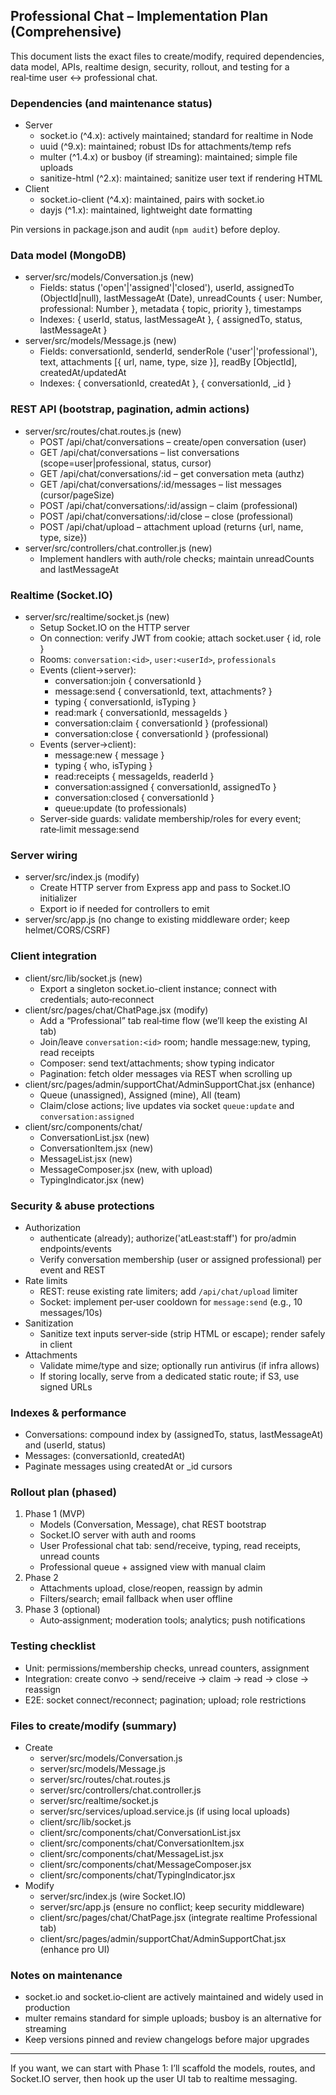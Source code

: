 ## Professional Chat – Implementation Plan (Comprehensive)

This document lists the exact files to create/modify, required dependencies, data model, APIs, realtime design, security, rollout, and testing for a real‑time user ↔ professional chat.

### Dependencies (and maintenance status)
- Server
  - socket.io (^4.x): actively maintained; standard for realtime in Node
  - uuid (^9.x): maintained; robust IDs for attachments/temp refs
  - multer (^1.4.x) or busboy (if streaming): maintained; simple file uploads
  - sanitize-html (^2.x): maintained; sanitize user text if rendering HTML
- Client
  - socket.io-client (^4.x): maintained, pairs with socket.io
  - dayjs (^1.x): maintained, lightweight date formatting

Pin versions in package.json and audit (`npm audit`) before deploy.

### Data model (MongoDB)
- server/src/models/Conversation.js (new)
  - Fields: status ('open'|'assigned'|'closed'), userId, assignedTo (ObjectId|null), lastMessageAt (Date), unreadCounts { user: Number, professional: Number }, metadata { topic, priority }, timestamps
  - Indexes: { userId, status, lastMessageAt }, { assignedTo, status, lastMessageAt }
- server/src/models/Message.js (new)
  - Fields: conversationId, senderId, senderRole ('user'|'professional'), text, attachments [{ url, name, type, size }], readBy [ObjectId], createdAt/updatedAt
  - Indexes: { conversationId, createdAt }, { conversationId, _id }

### REST API (bootstrap, pagination, admin actions)
- server/src/routes/chat.routes.js (new)
  - POST /api/chat/conversations – create/open conversation (user)
  - GET /api/chat/conversations – list conversations (scope=user|professional, status, cursor)
  - GET /api/chat/conversations/:id – get conversation meta (authz)
  - GET /api/chat/conversations/:id/messages – list messages (cursor/pageSize)
  - POST /api/chat/conversations/:id/assign – claim (professional)
  - POST /api/chat/conversations/:id/close – close (professional)
  - POST /api/chat/upload – attachment upload (returns {url, name, type, size})
- server/src/controllers/chat.controller.js (new)
  - Implement handlers with auth/role checks; maintain unreadCounts and lastMessageAt

### Realtime (Socket.IO)
- server/src/realtime/socket.js (new)
  - Setup Socket.IO on the HTTP server
  - On connection: verify JWT from cookie; attach socket.user { id, role }
  - Rooms: `conversation:<id>`, `user:<userId>`, `professionals`
  - Events (client→server):
    - conversation:join { conversationId }
    - message:send { conversationId, text, attachments? }
    - typing { conversationId, isTyping }
    - read:mark { conversationId, messageIds }
    - conversation:claim { conversationId } (professional)
    - conversation:close { conversationId } (professional)
  - Events (server→client):
    - message:new { message }
    - typing { who, isTyping }
    - read:receipts { messageIds, readerId }
    - conversation:assigned { conversationId, assignedTo }
    - conversation:closed { conversationId }
    - queue:update (to professionals)
  - Server‑side guards: validate membership/roles for every event; rate‑limit message:send

### Server wiring
- server/src/index.js (modify)
  - Create HTTP server from Express app and pass to Socket.IO initializer
  - Export io if needed for controllers to emit
- server/src/app.js (no change to existing middleware order; keep helmet/CORS/CSRF)

### Client integration
- client/src/lib/socket.js (new)
  - Export a singleton socket.io-client instance; connect with credentials; auto‑reconnect
- client/src/pages/chat/ChatPage.jsx (modify)
  - Add a “Professional” tab real‑time flow (we’ll keep the existing AI tab)
  - Join/leave `conversation:<id>` room; handle message:new, typing, read receipts
  - Composer: send text/attachments; show typing indicator
  - Pagination: fetch older messages via REST when scrolling up
- client/src/pages/admin/supportChat/AdminSupportChat.jsx (enhance)
  - Queue (unassigned), Assigned (mine), All (team)
  - Claim/close actions; live updates via socket `queue:update` and `conversation:assigned`
- client/src/components/chat/
  - ConversationList.jsx (new)
  - ConversationItem.jsx (new)
  - MessageList.jsx (new)
  - MessageComposer.jsx (new, with upload)
  - TypingIndicator.jsx (new)

### Security & abuse protections
- Authorization
  - authenticate (already); authorize('atLeast:staff') for pro/admin endpoints/events
  - Verify conversation membership (user or assigned professional) per event and REST
- Rate limits
  - REST: reuse existing rate limiters; add `/api/chat/upload` limiter
  - Socket: implement per‑user cooldown for `message:send` (e.g., 10 messages/10s)
- Sanitization
  - Sanitize text inputs server‑side (strip HTML or escape); render safely in client
- Attachments
  - Validate mime/type and size; optionally run antivirus (if infra allows)
  - If storing locally, serve from a dedicated static route; if S3, use signed URLs

### Indexes & performance
- Conversations: compound index by (assignedTo, status, lastMessageAt) and (userId, status)
- Messages: (conversationId, createdAt)
- Paginate messages using createdAt or _id cursors

### Rollout plan (phased)
1) Phase 1 (MVP)
   - Models (Conversation, Message), chat REST bootstrap
   - Socket.IO server with auth and rooms
   - User Professional chat tab: send/receive, typing, read receipts, unread counts
   - Professional queue + assigned view with manual claim
2) Phase 2
   - Attachments upload, close/reopen, reassign by admin
   - Filters/search; email fallback when user offline
3) Phase 3 (optional)
   - Auto‑assignment; moderation tools; analytics; push notifications

### Testing checklist
- Unit: permissions/membership checks, unread counters, assignment
- Integration: create convo → send/receive → claim → read → close → reassign
- E2E: socket connect/reconnect; pagination; upload; role restrictions

### Files to create/modify (summary)
- Create
  - server/src/models/Conversation.js
  - server/src/models/Message.js
  - server/src/routes/chat.routes.js
  - server/src/controllers/chat.controller.js
  - server/src/realtime/socket.js
  - server/src/services/upload.service.js (if using local uploads)
  - client/src/lib/socket.js
  - client/src/components/chat/ConversationList.jsx
  - client/src/components/chat/ConversationItem.jsx
  - client/src/components/chat/MessageList.jsx
  - client/src/components/chat/MessageComposer.jsx
  - client/src/components/chat/TypingIndicator.jsx
- Modify
  - server/src/index.js (wire Socket.IO)
  - server/src/app.js (ensure no conflict; keep security middleware)
  - client/src/pages/chat/ChatPage.jsx (integrate realtime Professional tab)
  - client/src/pages/admin/supportChat/AdminSupportChat.jsx (enhance pro UI)

### Notes on maintenance
- socket.io and socket.io‑client are actively maintained and widely used in production
- multer remains standard for simple uploads; busboy is an alternative for streaming
- Keep versions pinned and review changelogs before major upgrades

---

If you want, we can start with Phase 1: I’ll scaffold the models, routes, and Socket.IO server, then hook up the user UI tab to realtime messaging.



